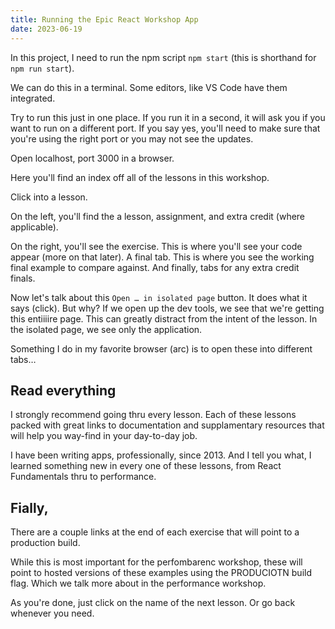 ```yaml
---
title: Running the Epic React Workshop App
date: 2023-06-19
---
```


In this project, I need to run the npm script `npm start` (this is shorthand for `npm run start`).

We can do this in a terminal.
Some editors, like VS Code have them integrated.

Try to run this just in one place.
If you run it in a second, it will ask you if you want to run on a different port.
If you say yes, you'll need to make sure that you're using the right port or you may not see the updates.

Open localhost, port 3000 in a browser.

Here you'll find an index off all of the lessons in this workshop.

Click into a lesson.

On the left, you'll find the a lesson, assignment, and extra credit (where applicable).

On the right, you'll see the exercise.
This is where you'll see your code appear (more on that later).
A final tab. This is where you see the working final example to compare against.
And finally, tabs for any extra credit finals.

Now let's talk about this `Open … in isolated page` button.
It does what it says (click). But why?
If we open up the dev tools, we see that we're getting this entiiiire page.
This can greatly distract from the intent of the lesson.
In the isolated page, we see only the application.

Something I do in my favorite browser (arc) is to open these into different tabs…

## Read everything

I strongly recommend going thru every lesson.
Each of these lessons packed with great links to documentation and supplamentary resources that will help you way-find in your day-to-day job.

I have been writing apps, professionally, since 2013. And I tell you what, I learned something new in every one of these lessons, from React Fundamentals thru to performance.

## Fially,

There are a couple links at the end of each exercise that will point to a production build.

While this is most important for the perfombarenc workshop, these will point to hosted versions of these examples using the PRODUCIOTN build flag. Which we talk more about in the performance workshop.

As you're done, just click on the name of the next lesson. Or go back whenever you need.





